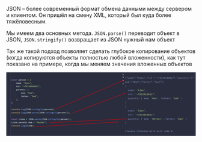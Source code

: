 
JSON – более современный формат обмена данными между сервером и клиентом. Он пришёл на смену XML, который был куда более тяжёловесным.

Мы имеем два основных метода. `JSON.parse()` переводит объект в JSON, `JSON.stringify()` возвращает из JSON нужный нам объект

Так же такой подход позволяет сделать глубокое копирование объектов (когда копируются объекты полностью любой вложенности), как тут показано на примере, когда мы меняем значения вложенных объектов

![](_png/5f4bc06913a0c186f859343183e11537.png)